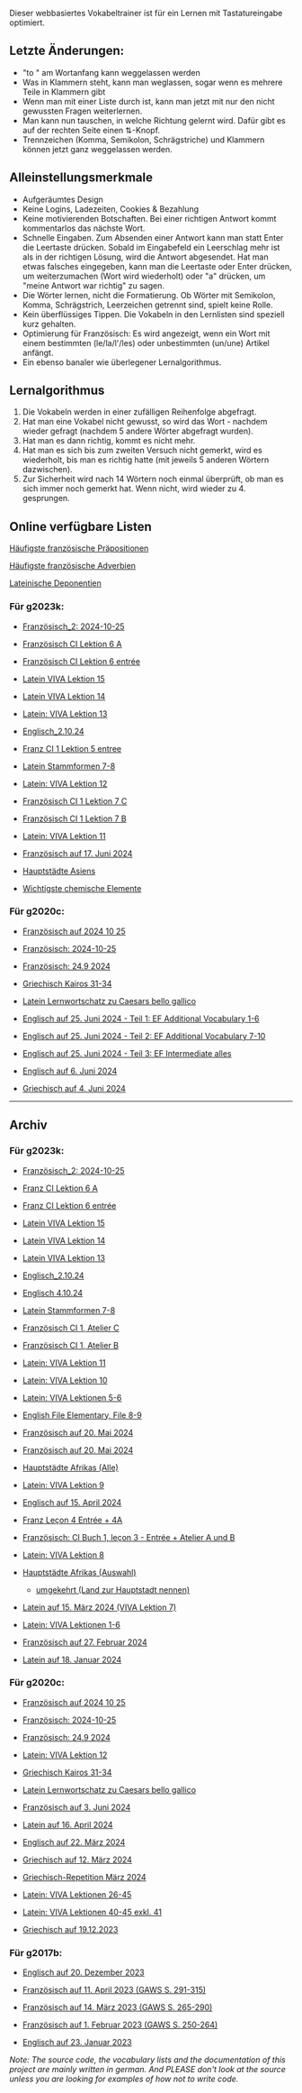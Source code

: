 Dieser webbasiertes Vokabeltrainer ist für ein Lernen mit Tastatureingabe optimiert.

## Letzte Änderungen:
- "to " am Wortanfang kann weggelassen werden
- Was in Klammern steht, kann man weglassen, sogar wenn es mehrere Teile in Klammern gibt
- Wenn man mit einer Liste durch ist, kann man jetzt mit nur den nicht gewussten Fragen weiterlernen.
- Man kann nun tauschen, in welche Richtung gelernt wird. Dafür gibt es auf der rechten Seite einen &#x21c5;-Knopf.
- Trennzeichen (Komma, Semikolon, Schrägstriche) und Klammern können jetzt ganz weggelassen werden.

## Alleinstellungsmerkmale
- Aufgeräumtes Design
- Keine Logins, Ladezeiten, Cookies & Bezahlung
- Keine motivierenden Botschaften. Bei einer richtigen Antwort kommt kommentarlos das nächste Wort.
- Schnelle Eingaben. Zum Absenden einer Antwort kann man statt Enter die Leertaste drücken. Sobald im Eingabefeld ein Leerschlag mehr ist als in der richtigen Lösung, wird die Antwort abgesendet. Hat man etwas falsches eingegeben, kann man die Leertaste oder Enter drücken, um weiterzumachen (Wort wird wiederholt) oder "a" drücken, um "meine Antwort war richtig" zu sagen.
- Die Wörter lernen, nicht die Formatierung. Ob Wörter mit Semikolon, Komma, Schrägstrich, Leerzeichen getrennt sind, spielt keine Rolle.
- Kein überflüssiges Tippen. Die Vokabeln in den Lernlisten sind speziell kurz gehalten.
- Optimierung für Französisch: Es wird angezeigt, wenn ein Wort mit einem bestimmten (le/la/l'/les) oder unbestimmten (un/une) Artikel anfängt.
- Ein ebenso banaler wie überlegener Lernalgorithmus.

## Lernalgorithmus
1. Die Vokabeln werden in einer zufälligen Reihenfolge abgefragt.
2. Hat man eine Vokabel nicht gewusst, so wird das Wort - nachdem wieder gefragt (nachdem 5 andere Wörter abgefragt wurden).
3. Hat man es dann richtig, kommt es nicht mehr.
4. Hat man es sich bis zum zweiten Versuch nicht gemerkt, wird es wiederholt, bis man es richtig hatte (mit jeweils 5 anderen Wörtern dazwischen).
5. Zur Sicherheit wird nach 14 Wörtern noch einmal überprüft, ob man es sich immer noch gemerkt hat. Wenn nicht, wird wieder zu 4. gesprungen.

## Online verfügbare Listen

[Häufigste französische Präpositionen](/vokabeltraining/abfragen?folder=franz&file=praepositionen)

[Häufigste französische Adverbien](/vokabeltraining/abfragen?folder=franz&file=adverbien)

[Lateinische Deponentien](/vokabeltraining/abfragen?folder=latein&file=deponentien)

### Für g2023k:

- [Franz&ouml;sisch_2: 2024-10-25](/vokabeltraining/abfragen?folder=g2023k&file=franz_2024-10-25)

- [Franz&ouml;sisch CI Lektion 6 A](/vokabeltraining/abfragen?folder=g2023k&file=Franz_CI_Lektion_6_A)

- [Franz&ouml;sisch CI Lektion 6 entrée](/vokabeltraining/abfragen?folder=g2023k&file=Franz_CI_Lektion_6_entrée)

- [Latein VIVA Lektion 15](/vokabeltraining/abfragen?folder=g2023k&file=Latein_VIVA_Lektion_15)

- [Latein VIVA Lektion 14](/vokabeltraining/abfragen?folder=g2023k&file=Latein_VIVA_Lektion_14)

- [Latein: VIVA Lektion 13](/vokabeltraining/abfragen?folder=g2023k&file=latein_viva_13)

- [Englisch_2.10.24](/vokabeltraining/abfragen?folder=g2023k&file=Englisch_2.10.24)

- [Franz CI 1 Lektion 5 entree](/vokabeltraining/abfragen?folder=g2023k&file=franz_2024-09-24)

- [Latein Stammformen 7-8](/vokabeltraining/abfragen?folder=g2023k&file=latein_StaFo_7-8)

- [Latein: VIVA Lektion 12](/vokabeltraining/abfragen?folder=g2023k&file=Latein_2024-09-08)

- [Franz&ouml;sisch CI 1 Lektion 7 C](/vokabeltraining/abfragen?folder=g2023k&file=franz_CI_1-5_atelier_C)

- [Franz&ouml;sisch CI 1 Lektion 7 B](/vokabeltraining/abfragen?folder=g2023k&file=franz_CI_1-5_atelier_B)

- [Latein: VIVA Lektion 11](/vokabeltraining/abfragen?folder=g2023k&file=Latein_viva_11)

- [Franz&ouml;sisch auf 17. Juni 2024](/vokabeltraining/abfragen?folder=g2023k&file=franz_2024-06-17)

- [Hauptst&auml;dte Asiens](/vokabeltraining/abfragen?folder=g2023k&file=hauptstaedte_asiens)

- [Wichtigste chemische Elemente](/vokabeltraining/abfragen?folder=g2023k&file=wichtigste_elemente)

### Für g2020c:

- [Franz&ouml;sisch auf 2024 10 25](/vokabeltraining/abfragen?folder=g2020c&file=franz_auf_2024_10_25)

- [Franz&ouml;sisch: 2024-10-25](/vokabeltraining/abfragen?folder=g2020c&file=franz_2024-10-25)

- [Franz&ouml;sisch: 24.9 2024](/vokabeltraining/abfragen?folder=g2020c&file=franz_24.9_2024)

- [Griechisch Kairos 31-34](/vokabeltraining/abfragen?folder=g2020c&file=griechisch_kairos_31-34)

- [Latein Lernwortschatz zu Caesars bello gallico](/vokabeltraining/abfragen?folder=g2020c&file=latein_lws-caesar)

- [Englisch auf 25. Juni 2024 - Teil 1: EF Additional Vocabulary 1-6](/vokabeltraining/abfragen?folder=g2020c&file=englisch_2024-06-25_1)

- [Englisch auf 25. Juni 2024 - Teil 2: EF Additional Vocabulary 7-10](/vokabeltraining/abfragen?folder=g2020c&file=englisch_2024-06-25_2)

- [Englisch auf 25. Juni 2024 - Teil 3: EF Intermediate alles](/vokabeltraining/abfragen?folder=g2020c&file=englisch_2024-06-25_3)

- [Englisch auf 6. Juni 2024](/vokabeltraining/abfragen?folder=g2020c&file=englisch_2024-06-06)

- [Griechisch auf 4. Juni 2024](/vokabeltraining/abfragen?folder=g2020c&file=griechisch_kairos_24-30)

---

## Archiv

### Für g2023k:

- [Franz&ouml;sisch_2: 2024-10-25](/vokabeltraining/abfragen?folder=g2023k&file=franz_2024-10-25)

- [Franz CI Lektion 6 A](/vokabeltraining/abfragen?folder=g2023k&file=Franz_CI_Lektion_6_A)

- [Franz CI Lektion 6 entrée](/vokabeltraining/abfragen?folder=g2023k&file=Franz_CI_Lektion_6_entrée)

- [Latein VIVA Lektion 15](/vokabeltraining/abfragen?folder=g2023k&file=Latein_VIVA_Lektion_15)

- [Latein VIVA Lektion 14](/vokabeltraining/abfragen?folder=g2023k&file=Latein_VIVA_Lektion_14)

- [Latein VIVA Lektion 13](/vokabeltraining/abfragen?folder=g2023k&file=Latein_VIVA_13)

- [Englisch_2.10.24](/vokabeltraining/abfragen?folder=g2023k&file=Englisch_2.10.24)

- [Englisch 4.10.24](/vokabeltraining/abfragen?folder=g2023k&file=Englisch_4.10.24)

- [Latein Stammformen 7-8](/vokabeltraining/abfragen?folder=g2023k&file=latein_StaFo_7-8)

- [Franz&ouml;sisch CI 1, Atelier C](/vokabeltraining/abfragen?folder=g2023k&file=franz_CI_1-5_atelier_C)

- [Franz&ouml;sisch CI 1, Atelier B](/vokabeltraining/abfragen?folder=g2023k&file=franz_CI_1-5_atelier_B)

- [Latein: VIVA Lektion 11](/vokabeltraining/abfragen?folder=g2023k&file=Latein_viva_11)

- [Latein: VIVA Lektion 10](/vokabeltraining/abfragen?folder=g2023k&file=latein_viva_10)

- [Latein: VIVA Lektionen 5-6](/vokabeltraining/abfragen?folder=g2023k&file=latein_viva_5-6)

- [English File Elementary, File 8-9](/vokabeltraining/abfragen?folder=g2023k&file=englisch_2024-06-10)

- [Franz&ouml;sisch auf 20. Mai 2024](/vokabeltraining/abfragen?folder=g2023k&file=franz_2024-05-20)

- [Franz&ouml;sisch auf 20. Mai 2024](/vokabeltraining/abfragen?folder=g2023k&file=franz_2024-05-20)

- [Hauptst&auml;dte Afrikas (Alle)](/vokabeltraining/abfragen?folder=g2023k&file=hauptstaedte_afrikas)

- [Latein: VIVA Lektion 9](/vokabeltraining/abfragen?folder=g2023k&file=latein_viva_9)

- [Englisch auf 15. April 2024](/vokabeltraining/abfragen?folder=g2023k&file=englisch_2024-04-15)

- [Franz Le&ccedil;on 4 Entr&eacute;e + 4A](/vokabeltraining/abfragen?folder=g2023k&file=franz_2024-04-13)

- [Franz&ouml;sisch: CI Buch 1, leçon 3 - Entrée + Atelier A und B](/vokabeltraining/abfragen?folder=g2023k&file=CI-1-3_entree_atelier-AB)

- [Latein: VIVA Lektion 8](/vokabeltraining/abfragen?folder=g2023k&file=latein_viva_8)

- [Hauptst&auml;dte Afrikas (Auswahl)](/vokabeltraining/abfragen?folder=g2023k&file=hauptstaedte_afrikas_auswahl)

  - [umgekehrt (Land zur Hauptstadt nennen)](/vokabeltraining/abfragen?folder=g2023k&file=hauptstaedte_afrikas_auswahl-frage_mit_stadt)

- [Latein auf 15. M&auml;rz 2024 (VIVA Lektion 7)](/vokabeltraining/abfragen?folder=g2023k&file=latein_2024-03-15)

- [Latein: VIVA Lektionen 1-6](/vokabeltraining/abfragen?folder=g2023k&file=latein_2024-04-27)

- [Franz&ouml;sisch auf 27. Februar 2024](/vokabeltraining/abfragen?folder=g2023k&file=franz_2024-02-27)

- [Latein auf 18. Januar 2024](/vokabeltraining/abfragen?folder=g2023k&file=latein_2024-01-18)


### Für g2020c:

- [Franz&ouml;sisch auf 2024 10 25](/vokabeltraining/abfragen?folder=g2020c&file=franz_auf_2024_10_25)

- [Franz&ouml;sisch: 2024-10-25](/vokabeltraining/abfragen?folder=g2020c&file=franz_2024-10-25)

- [Franz&ouml;sisch: 24.9 2024](/vokabeltraining/abfragen?folder=g2020c&file=franz_24.9_2024)

- [Latein: VIVA Lektion 12](/vokabeltraining/abfragen?folder=g2020c&file=Latein_2024-09-08)

- [Griechisch Kairos 31-34](/vokabeltraining/abfragen?folder=g2020c&file=griechisch_kairos_31-34)

- [Latein Lernwortschatz zu Caesars bello gallico](/vokabeltraining/abfragen?folder=g2020c&file=latein_lws-caesar)

- [Franz&ouml;sisch auf 3. Juni 2024](/vokabeltraining/abfragen?folder=g2020c&file=franz_2024-06-03)

- [Latein auf 16. April 2024](/vokabeltraining/abfragen?folder=g2020c&file=latein_2024-04-16)

- [Englisch auf 22. M&auml;rz 2024](/vokabeltraining/abfragen?folder=g2020c&file=englisch_2024-03-22)

- [Griechisch auf 12. März 2024](/vokabeltraining/abfragen?folder=g2020c&file=griechisch_2024-03-12)

- [Griechisch-Repetition M&auml;rz 2024](/vokabeltraining/abfragen?folder=g2020c&file=griechisch_kairos_1-25)

- [Latein: VIVA Lektionen 26-45](/vokabeltraining/abfragen?folder=latein&file=viva_26-45)

- [Latein: VIVA Lektionen 40-45 exkl. 41](/vokabeltraining/abfragen?folder=latein&file=viva_40_42_43_44_45)

- [Griechisch auf 19.12.2023](/vokabeltraining/abfragen?folder=g2020c&file=griechisch_2023-12-19)


### Für g2017b:

- [Englisch auf 20. Dezember 2023](/vokabeltraining/abfragen?folder=g2023k&file=englisch_2023-12-20)

- [Französisch auf 11. April 2023 (GAWS S. 291-315)](/vokabeltraining/abfragen?folder=franz&file=2023-04-11)

- [Französisch auf 14. März 2023 (GAWS S. 265-290)](/vokabeltraining/abfragen?folder=franz&file=2023-03-14)

- [Französisch auf 1. Februar 2023 (GAWS S. 250-264)](/vokabeltraining/abfragen?folder=franz&file=2023-02-01)

- [Englisch auf 23. Januar 2023](/vokabeltraining/abfragen?folder=english&file=2023-01-13)


*Note: The source code, the vocabulary lists and the documentation of this project are mainly written in german.*
*And PLEASE don't look at the source unless you are looking for examples of how not to write code.*
